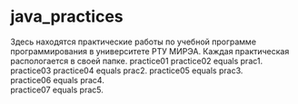 # java_practices

Здесь находятся практические работы по учебной программе программирования в университете РТУ МИРЭА. 
Каждая практическая распологается в своей папке.
practice01 practice02 equals prac1.
practice03 practice04 equals prac2.
practice05 equals prac3.           
practice06 equals prac4.           
practice07 equals prac5.
